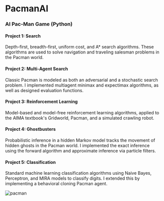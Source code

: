 # PacmanAI

### AI Pac-Man Game (Python)

#### Project 1: Search
Depth-first, breadth-first, uniform cost, and A* search algorithms. These algorithms are used to solve navigation and traveling salesman problems in the Pacman world.

#### Project 2: Multi-Agent Search
Classic Pacman is modeled as both an adversarial and a stochastic search problem. I implemented multiagent minimax and expectimax algorithms, as well as designed evaluation functions.

#### Project 3: Reinforcement Learning
Model-based and model-free reinforcement learning algorithms, applied to the AIMA textbook's Gridworld, Pacman, and a simulated crawling robot.

#### Project 4: Ghostbusters
Probabilistic inference in a hidden Markov model tracks the movement of hidden ghosts in the Pacman world. I implemented the exact inference using the forward algorithm and approximate inference via particle filters.

#### Project 5: Classification
Standard machine learning classification algorithms using Naive Bayes, Perceptron, and MIRA models to classify digits. I extended this by implementing a behavioral cloning Pacman agent.

![pacman](https://user-images.githubusercontent.com/20921475/29050119-8e0cbfea-7be2-11e7-91d9-d6eb80ba618b.jpg)
